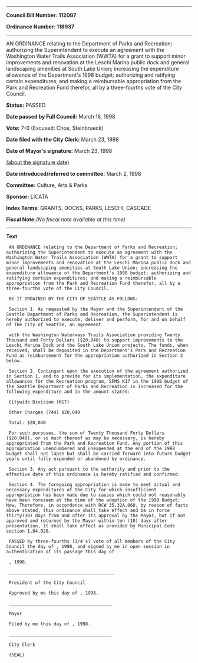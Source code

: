 

********

**Council Bill Number: 112087**
   
**Ordinance Number: 118937**
********

 AN ORDINANCE relating to the Department of Parks and Recreation; authorizing the Superintendent to execute an agreement with the Washington Water Trails Association (WWTA) for a grant to support minor improvements and renovation at the Leschi Marina public dock and general landscaping amenities at South Lake Union; increasing the expenditure allowance of the Department's 1998 budget; authorizing and ratifying certain expenditures; and making a reimbursable appropriation from the Park and Recreation Fund therefor, all by a three-fourths vote of the City Council.

**Status:** PASSED
   
**Date passed by Full Council:** March 16, 1998
   
**Vote:** 7-0 (Excused: Choe, Steinbrueck)
   
**Date filed with the City Clerk:** March 23, 1998
   
**Date of Mayor's signature:** March 23, 1998
   
[(about the signature date)](/~public/approvaldate.htm)
   
   
   
**Date introduced/referred to committee:** March 2, 1998
   
**Committee:** Culture, Arts & Parks
   
**Sponsor:** LICATA
   
   
**Index Terms:** GRANTS, DOCKS, PARKS, LESCHI, CASCADE

**Fiscal Note:**_(No fiscal note available at this time)_

********

**Text**
   
```
 AN ORDINANCE relating to the Department of Parks and Recreation; authorizing the Superintendent to execute an agreement with the Washington Water Trails Association (WWTA) for a grant to support minor improvements and renovation at the Leschi Marina public dock and general landscaping amenities at South Lake Union; increasing the expenditure allowance of the Department's 1998 budget; authorizing and ratifying certain expenditures; and making a reimbursable appropriation from the Park and Recreation Fund therefor, all by a three-fourths vote of the City Council.

 BE IT ORDAINED BY THE CITY OF SEATTLE AS FOLLOWS:

 Section 1. As requested by the Mayor and the Superintendent of the Seattle Department of Parks and Recreation, the Superintendent is hereby authorized to execute, deliver and perform, for and on behalf of The City of Seattle, an agreement

 with the Washington Waterways Trails Association providing Twenty Thousand and Forty Dollars ($20,040) to support improvements to the Leschi Marina Dock and the South Lake Union projects. The funds, when received, shall be deposited in the Department's Park and Recreation Fund as reimbursement for the appropriation authorized in Section 2 below.

 Section 2. Contingent upon the execution of the agreement authorized in Section 1, and to provide for its implementation, the expenditure allowances for the Recreation program, SFMS K17 in the 1998 budget of the Seattle Department of Parks and Recreation is increased for the following expenditure and in the amount stated:

 Citywide Division (K17)

 Other Charges (744) $20,040

 Total: $20,040

 For such purposes, the sum of Twenty Thousand Forty Dollars ($20,040), or so much thereof as may be necessary, is hereby appropriated from the Park and Recreation Fund. Any portion of this appropriation unencumbered and unexpended at the end of the 1998 budget shall not lapse but shall be carried forward into future budget years until fully expended or abandoned by ordinance.

 Section 3. Any act pursuant to the authority and prior to the effective date of this ordinance is hereby ratified and confirmed.

 Section 4. The foregoing appropriation is made to meet actual and necessary expenditures of the City for which insufficient appropriation has been made due to causes which could not reasonably have been foreseen at the time of the adoption of the 1998 Budget; Now, Therefore, in accordance with RCW 35.32A.060, by reason of facts above stated, this ordinance shall take effect and be in force thirty(30) days from and after its approval by the Mayor, but if not approved and returned by the Mayor within ten (10) days after presentation, it shall take effect as provided by Municipal Code section 1.04.020.

 PASSED by three-fourths (3/4's) vote of all members of the City Council the day of , 1998, and signed by me in open session in authentication of its passage this day of

 , 1998.

 ________________________________________

 President of the City Council

 Approved by me this day of , 1998.

 _______________________________________

 Mayor

 Filed by me this day of , 1998.

 _______________________________________

 City Clerk

 (SEAL)

```
